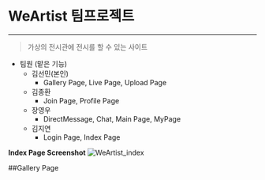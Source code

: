 # WeArtist 팀프로젝트
***
>가상의 전시관에 전시를 할 수 있는 사이트

+ 팀원 (맡은 기능)
  + 김선민(본인)
    + Gallery Page, Live Page, Upload Page
  + 김종환
    + Join Page, Profile Page
  + 장영우
    + DirectMessage, Chat, Main Page, MyPage
  + 김지연
    + Login Page, Index Page

**Index Page Screenshot**
![WeArtist_index](https://user-images.githubusercontent.com/19908489/116662870-4c66da00-a9d1-11eb-8ff3-a8bbcc1f79ee.jpg)

##Gallery Page
